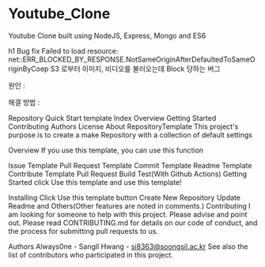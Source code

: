 # Youtube_Clone
Youtube Clone built using NodeJS, Express, Mongo and ES6

h1 Bug fix
Failed to load resource: net::ERR_BLOCKED_BY_RESPONSE.NotSameOriginAfterDefaultedToSameOriginByCoep
S3 로부터 이미지, 비디오를 불러오는데 Block 당하는 버그

원인 : 

해결 방법 : 

Repository Quick Start template
Index
Overview
Getting Started
Contributing
Authors
License
About RepositoryTemplate
This project's purpose is to create a make Repository with a collection of default settings

Overview
If you use this template, you can use this function

Issue Template
Pull Request Template
Commit Template
Readme Template
Contribute Template
Pull Request Build Test(With Github Actions)
Getting Started
click Use this template and use this template!

Installing
Click Use this template button
Create New Repository
Update Readme and Others(Other features are noted in comments.)
Contributing
I am looking for someone to help with this project. Please advise and point out.
Please read CONTRIBUTING.md for details on our code of conduct, and the process for submitting pull requests to us.

Authors
Always0ne - SangIl Hwang - si8363@soongsil.ac.kr
See also the list of contributors who participated in this project.
